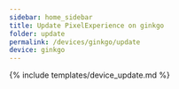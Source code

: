 ```yaml
---
sidebar: home_sidebar
title: Update PixelExperience on ginkgo
folder: update
permalink: /devices/ginkgo/update
device: ginkgo
---
```

{% include templates/device_update.md %}
